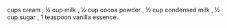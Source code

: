   cups cream ,  ¼ cup milk , ½ cup cocoa powder , ½ cup condensed milk , ½ cup sugar , 1 teaspoon vanilla essence.